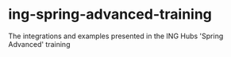 # ing-spring-advanced-training
The integrations and examples presented in the ING Hubs 'Spring Advanced' training
